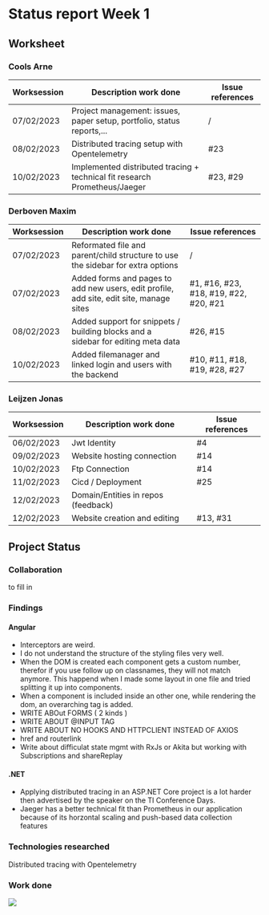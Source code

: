 # Status report Week 1
## Worksheet 
### Cools Arne
| Worksession | Description work done | Issue references |
|---|---|---|
| 07/02/2023 | Project management: issues, paper setup, portfolio, status reports,... | / |
| 08/02/2023 | Distributed tracing setup with Opentelemetry | #23 |
| 10/02/2023 | Implemented distributed tracing + technical fit research Prometheus/Jaeger | #23, #29 |
### Derboven Maxim
| Worksession | Description work done | Issue references |
|---|---|---|
| 07/02/2023 | Reformated file and parent/child structure to use the sidebar for extra options | / |
| 07/02/2023 | Added forms and pages to add new users, edit profile, add site, edit site, manage sites  | #1, #16, #23, #18, #19, #22, #20, #21 |
| 08/02/2023 | Added support for snippets / building blocks and a sidebar for editing meta data | #26, #15 |
| 10/02/2023 | Added filemanager and linked login and users with the backend | #10, #11, #18, #19, #28, #27 |
### Leijzen Jonas
| Worksession | Description work done               | Issue references |
|-------------|-------------------------------------|------------------|
| 06/02/2023  | Jwt Identity                        | #4               |
| 09/02/2023  | Website hosting connection          | #14              |
| 10/02/2023  | Ftp Connection                      | #14              |
| 11/02/2023  | Cicd / Deployment                   | #25              |
| 12/02/2023  | Domain/Entities in repos (feedback) |                  |
| 12/02/2023  | Website creation and editing        | #13, #31          |
## Project Status
### Collaboration
to fill in
### Findings
#### Angular
* Interceptors are weird.
* I do not understand the structure of the styling files very well.
* When the DOM is created each component gets a custom number, therefor if you use follow up on classnames, they will not match anymore. This happend when I made some layout in one file and tried splitting it up into components.
* When a component is included inside an other one, while rendering the dom, an overarching tag is added.
* WRITE ABOut FORMS ( 2 kinds )
* WRITE ABOUT @INPUT TAG
* WRITE ABOUT NO HOOKS AND HTTPCLIENT INSTEAD OF AXIOS
* href and routerlink 
* Write about difficulat state mgmt with RxJs or Akita but working with Subscriptions and shareReplay
#### .NET
* Applying distributed tracing in an ASP.NET Core project is a lot harder then advertised by the speaker on the TI Conference Days.
* Jaeger has a better technical fit than Prometheus in our application because of its horzontal scaling and push-based data collection features
### Technologies researched
Distributed tracing with Opentelemetry
### Work done
![](https://geps.dev/progress/21)
